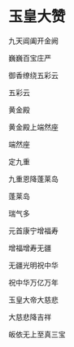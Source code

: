 # 玉皇大赞



九天阊阖开金阙

巍巍百宝庄严

御香缭绕五彩云

五彩云

黄金殿

黄金殿上端然座

端然座

定九重

九重恩降蓬莱岛

蓬莱岛

瑞气多

元首康宁增福寿

增福增寿无疆

无疆光明祝中华

祝中华万亿万年

玉皇大帝大慈悲

大慈悲降吉祥

皈依无上至真三宝